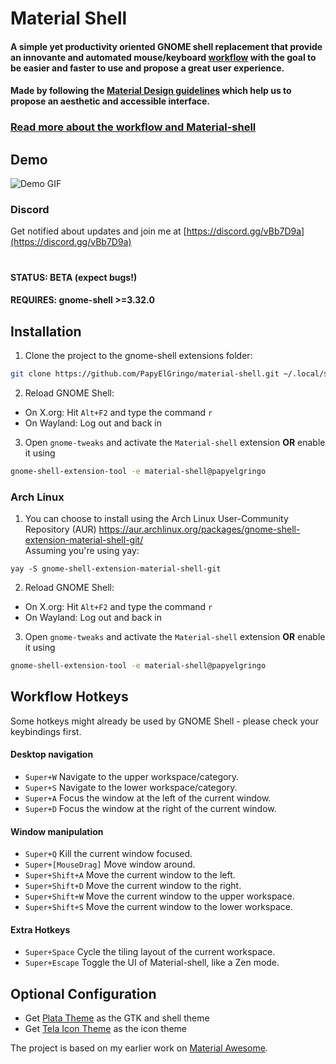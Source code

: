 # Material Shell
#### A simple yet productivity oriented GNOME shell replacement that provide an innovante and automated mouse/keyboard [workflow](./documentation/material-shell.md#workflow) with the goal to be easier and faster to use and propose a great user experience.

#### Made by following the [Material Design guidelines](https://material.io) which help us to propose an aesthetic and accessible interface.

### [Read more about the workflow and Material-shell](./documentation/material-shell.md#workflow)

## Demo

![Demo GIF](demo.gif)

### Discord
Get notified about updates and join me at [https://discord.gg/vBb7D9a](https://discord.gg/vBb7D9a)
#
#### STATUS: BETA (expect bugs!)
#### REQUIRES: gnome-shell >=3.32.0

## Installation
1) Clone the project to the gnome-shell extensions folder:
```bash
git clone https://github.com/PapyElGringo/material-shell.git ~/.local/share/gnome-shell/extensions/material-shell@papyelgringo
```
2) Reload GNOME Shell:
  + On X.org: Hit `Alt+F2` and type the command `r`
  + On Wayland: Log out and back in
3) Open `gnome-tweaks` and activate the `Material-shell` extension **OR** enable it using 
```bash
gnome-shell-extension-tool -e material-shell@papyelgringo
```

### Arch Linux
1) You can choose to install using the Arch Linux User-Community Repository (AUR) https://aur.archlinux.org/packages/gnome-shell-extension-material-shell-git/ \
Assuming you're using yay:
```
yay -S gnome-shell-extension-material-shell-git
```
2) Reload GNOME Shell:
  + On X.org: Hit `Alt+F2` and type the command `r`
  + On Wayland: Log out and back in
3) Open `gnome-tweaks` and activate the `Material-shell` extension **OR** enable it using 
```bash
gnome-shell-extension-tool -e material-shell@papyelgringo
```

## Workflow Hotkeys
Some hotkeys might already be used by GNOME Shell - please check your keybindings first.
#### Desktop navigation
* `Super+W` Navigate to the upper workspace/category.
* `Super+S` Navigate to the lower workspace/category.
* `Super+A` Focus the window at the left of the current window.
* `Super+D` Focus the window at the right of the current window.

#### Window manipulation
* `Super+Q` Kill the current window focused.
* `Super+[MouseDrag]` Move window around.
* `Super+Shift+A` Move the current window to the left.
* `Super+Shift+D` Move the current window to the right.
* `Super+Shift+W` Move the current window to the upper workspace.
* `Super+Shift+S` Move the current window to the lower workspace.

#### Extra Hotkeys
* `Super+Space` Cycle the tiling layout of the current workspace.
* `Super+Escape` Toggle the UI of Material-shell, like a Zen mode.

## Optional Configuration
* Get [Plata Theme](https://gitlab.com/tista500/plata-theme) as the GTK and shell theme 
* Get [Tela Icon Theme](https://github.com/vinceliuice/Tela-icon-theme) as the icon theme

The project is based on my earlier work on [Material Awesome](https://github.com/PapyElGringo/material-awesome).